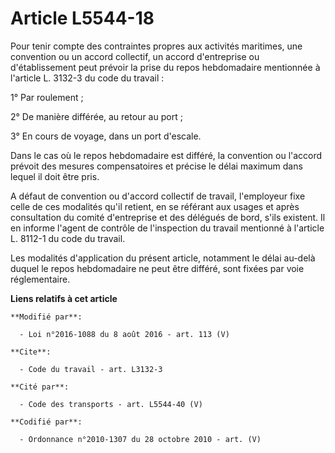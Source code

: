 # Article L5544-18

Pour tenir compte des contraintes propres aux activités maritimes, une convention ou un accord collectif, un accord
d'entreprise ou d'établissement peut prévoir la prise du repos hebdomadaire mentionnée à l'article L. 3132-3 du code du
travail :

1° Par roulement ;

2° De manière différée, au retour au port ;

3° En cours de voyage, dans un port d'escale.

Dans le cas où le repos hebdomadaire est différé, la convention ou l'accord prévoit des mesures compensatoires et précise le
délai maximum dans lequel il doit être pris.

A défaut de convention ou d'accord collectif de travail, l'employeur fixe celle de ces modalités qu'il retient, en se
référant aux usages et après consultation du comité d'entreprise et des délégués de bord, s'ils existent. Il en informe
l'agent de contrôle de l'inspection du travail mentionné à l'article L. 8112-1 du code du travail.

Les modalités d'application du présent article, notamment le délai au-delà duquel le repos hebdomadaire ne peut être différé,
sont fixées par voie réglementaire.

**Liens relatifs à cet article**

	**Modifié par**:

	  - Loi n°2016-1088 du 8 août 2016 - art. 113 (V)

	**Cite**:

	  - Code du travail - art. L3132-3

	**Cité par**:

	  - Code des transports - art. L5544-40 (V)

	**Codifié par**:

	  - Ordonnance n°2010-1307 du 28 octobre 2010 - art. (V)
